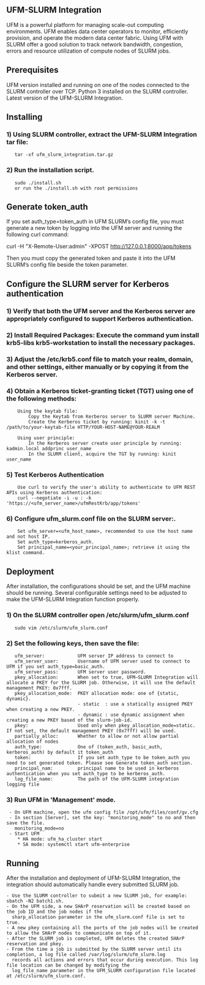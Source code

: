 UFM-SLURM Integration
--------------------------------------------------------


UFM is a powerful platform for managing scale-out computing environments. UFM enables data center operators to monitor, efficiently provision, and operate the modern data center fabric.
Using UFM with SLURM offer a good solution to track network bandwidth, congestion, errors and resource utilization of compute nodes of SLURM jobs.



Prerequisites
--------------------------------------------------------


UFM version installed and running on one of the nodes connected to the SLURM controller over TCP.
Python 3 installed on the SLURM controller.
Latest version of the UFM-SLURM Integration.


Installing
--------------------------------------------------------


### 1) Using SLURM controller, extract the UFM-SLURM Integration tar file:
	   tar -xf ufm_slurm_integration.tar.gz

### 2) Run the installation script.
	   sudo ./install.sh
	   or run the ./install.sh with root permissions



Generate token_auth
--------------------------------------------------------


If you set auth_type=token_auth in UFM SLURM’s config file, you must generate a new token by logging into the UFM server and running the following curl command:

curl -H "X-Remote-User:admin" -XPOST http://127.0.0.1:8000/app/tokens

Then you must copy the generated token and paste it into the UFM SLURM’s config file beside the token parameter.



Configure the SLURM server for Kerberos authentication
-------------------------------------------------------


### 1) Verify that both the UFM server and the Kerberos server are appropriately configured to support Kerberos authentication.
### 2) Install Required Packages: Execute the command yum install krb5-libs krb5-workstation to install the necessary packages.
### 3) Adjust the /etc/krb5.conf file to match your realm, domain, and other settings, either manually or by copying it from the Kerberos server.
### 4) Obtain a Kerberos ticket-granting ticket (TGT) using one of the following methods:
        Using the keytab file:
            Copy the Keytab from Kerberos server to SLURM server Machine.
            Create the Kerberos ticket by running: kinit -k -t /path/to/your-keytab-file HTTP/YOUR-HOST-NAME@YOUR-REALM

        Using user principle:
            In the Kerberos server create user principle by running: kadmin.local addprinc user_name
            In the SLURM client, acquire the TGT by running: kinit user_name
### 5) Test Kerberos Authentication
        Use curl to verify the user's ability to authenticate to UFM REST APIs using Kerberos authentication:
        curl --negotiate -i -u : -k 'https://<ufm_server_name>/ufmRestKrb/app/tokens'
### 6) Configure ufm_slurm.conf file on the SLURM server:.
        Set ufm_server=<ufm_host_name>, recommended to use the host name and not host IP.
        Set auth_type=kerberos_auth.
        Set principal_name=<your_principal_name>; retrieve it using the klist command.


Deployment
--------------------------------------------------------


After installation, the configurations should be set, and the UFM machine should be running. Several configurable
settings need to be adjusted to make the UFM-SLURM Integration function properly.

### 1) On the SLURM controller open /etc/slurm/ufm_slurm.conf
       sudo vim /etc/slurm/ufm_slurm.conf

### 2) Set the following keys, then save the file:
	   ufm_server:            UFM server IP address to connect to
 	   ufm_server_user:       Username of UFM server used to connect to UFM if you set auth_type=basic_auth.
	   ufm_server_pass:       UFM server user password.
       pkey_allocation:       When set to true, UFM–SLURM Integration will allocate a PKEY for the SLURM job. Otherwise, it will use the default management PKEY: 0x7fff.
       pkey_allocation_mode:  PKEY allocation mode: one of {static, dynamic}.
                              - static  : use a statically assigned PKEY when creating a new PKEY.
                              - dynamic : use dynamic assignment when creating a new PKEY based of the slurm-job-id.
	   pkey:                  Used only when pkey_allocation_mode=static. If not set, the default management PKEY (0x7fff) will be used.
	   partially_alloc:       Whether to allow or not allow partial allocation of nodes
       auth_type:             One of (token_auth, basic_auth, kerberos_auth) by default it token_auth
	   token:                 If you set auth_type to be token_auth you need to set generated token. Please see Generate token_auth section.
       principal_nam:         principal name to be used in kerberos authentication when you set auth_type to be kerberos_auth.
	   log_file_name:         The path of the UFM-SLURM integration logging file

### 3) Run UFM in 'Management' mode.
	 - On UFM machine, open the ufm config file /opt/ufm/files/conf/gv.cfg
	 - In section [Server], set the key: "monitoring_mode" to no and then save the file.
	   monitoring_mode=no
	 - Start UFM
		* HA mode: ufm_ha_cluster start
		* SA mode: systemctl start ufm-enterprise



Running
--------------------------------------------------------


After the installation and deployment of UFM-SLURM Integration, the integration should automatically handle every submitted SLURM job.

    - Use the SLURM controller to submit a new SLURM job, for example: sbatch -N2 batch1.sh.
    - On the UFM side, a new SHArP reservation will be created based on the job ID and the job nodes if the
      sharp_allocation parameter in the ufm_slurm.conf file is set to true.
    - A new pkey containing all the ports of the job nodes will be created to allow the SHArP nodes to communicate on top of it.
    - After the SLURM job is completed, UFM deletes the created SHArP reservation and pkey.
    - From the time a job is submitted by the SLURM server until its completion, a log file called /var/log/slurm/ufm_slurm.log
      records all actions and errors that occur during execution. This log file location can be changed by modifying the
      log_file_name parameter in the UFM_SLURM configuration file located at /etc/slurm/ufm_slurm.conf.
